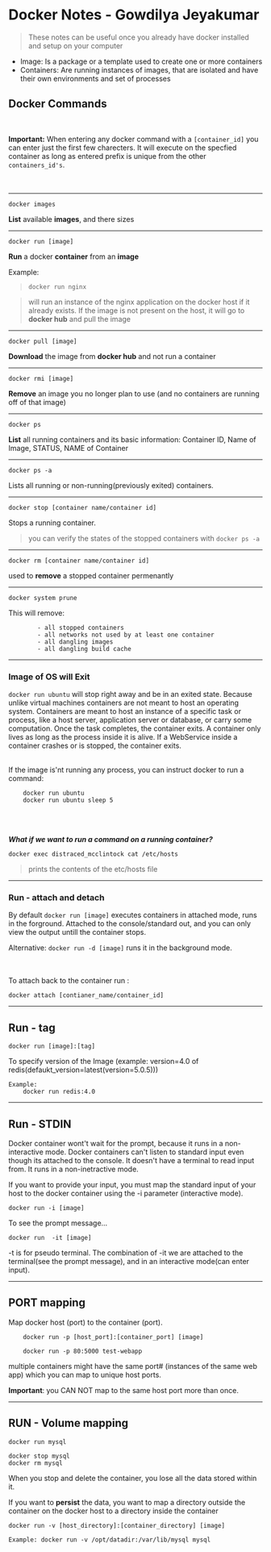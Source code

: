 #  Docker Notes - Gowdilya Jeyakumar
>These notes can be useful once you already have docker installed and setup on your computer

* Image: Is a package or a template used to create one or more containers
* Containers: Are running instances of images, that are isolated and have their own environments and set of processes

## Docker Commands
<br/>

**Important:** 
When entering any docker command with a `[container_id]` you can enter just the first few charecters. It will execute on the specfied container as long as entered prefix is unique from the other `containers_id's`.
<br/>
<br/>
<br/>
***
    docker images

 **List** available **images**, and there sizes



*** 


    docker run [image]

**Run** a docker **container** from an **image**

Example:
        
>`docker run nginx`

> will run an instance of the nginx application on the docker host if it already exists. If the image is not present on the host, it will go to **docker hub** and pull the image

***



    docker pull [image]

 **Download** the image from **docker hub** and not run a container



***



    docker rmi [image]

 **Remove** an image you no longer plan to use (and no containers are running off of that image)

***

    docker ps

 **List** all running containers and its basic information: Container ID, Name of Image, STATUS, NAME of Container

***
   
    docker ps -a

Lists all running or non-running(previously exited) containers.

***

    docker stop [container name/container id]

Stops a running container.

> you can verify the states of the stopped containers with `docker ps -a`

***

    docker rm [container name/container id]

 used to **remove** a stopped container permenantly

***

    docker system prune

This will remove:

            - all stopped containers
            - all networks not used by at least one container
            - all dangling images
            - all dangling build cache

***

### Image of OS will Exit
`docker run ubuntu` will stop right away and be in an exited state.
Because unlike virtual machines containers are not meant to host an operating system. Containers are meant to host an instance of a specific task or process, like a host server, application server or database, or carry some computation. Once the task completes, the container exits. A container only lives as long as the process inside it is alive. If a WebService inside a container crashes or is stopped, the container exits.
<br/>
<br/>

If the image is'nt running any process, you can instruct docker to run a command:

        docker run ubuntu
        docker run ubuntu sleep 5
<br/>
<br/>

***What if we want to run a command on a running container?***

    docker exec distraced_mcclintock cat /etc/hosts
> prints the contents of the etc/hosts file

***

### Run - attach and detach
By default `docker run [image]` executes containers in attached mode, runs in the forground. Attached to the console/standard out, and you can only view the output untill the container stops.

Alternative: `docker run -d [image]` runs it in the background mode.

<br/>
<br/>
To attach back to the container run :

    docker attach [contianer_name/container_id]
***

## Run - tag

    docker run [image]:[tag]

To specify version of the Image (example: version=4.0 of redis(defaukt_version=latest(version=5.0.5))) 

    Example:
        docker run redis:4.0

---

## Run - STDIN

Docker container wont't wait for the prompt, because it runs in a non-interactive mode. Docker containers can't listen to standard input even though its attached to the console. It doesn't have a terminal to read input from. It runs in a non-inetractive mode.

If you want to provide your input, you must map the standard input of your host to the docker container using the -i parameter (interactive mode).

    docker run -i [image]

To see the prompt message...

    docker run  -it [image]

-t is for pseudo terminal. The combination of -it we are attached to the terminal(see the prompt message), and in an interactive mode(can enter input).

---

## PORT mapping

Map docker host (port) to the container (port).

        docker run -p [host_port]:[container_port] [image]      

        docker run -p 80:5000 test-webapp

multiple containers might have the same port# (instances of the same web app) which you can map to unique host ports.

**Important**: you CAN NOT map to the same host port more than once.

---
## RUN - Volume mapping

    docker run mysql

    docker stop mysql
    docker rm mysql

When you stop and delete the container, you lose all the data stored within it.

If you want to **persist** the data, you want to map a directory outside the container on the docker host to a directory inside the container

    docker run -v [host_directory]:[container_directory] [image]

    Example: docker run -v /opt/datadir:/var/lib/mysql mysql
